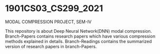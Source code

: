 # 1901CS03_CS299_2021
MODAL COMPRESSION PROJECT, SEM-IV

This repository is about Deep Neural Network(DNN) modal compression.
Branch-Papers contains research papers which have various compression methods explained in details. 
Branch-Readings contains the summarized version of research papers in branch-Papers.

